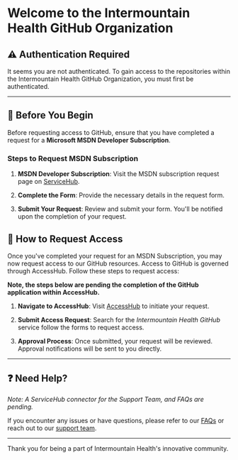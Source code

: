 # Welcome to the Intermountain Health GitHub Organization

## :warning: Authentication Required

It seems you are not authenticated. To gain access to the repositories within the Intermountain Health GitHub Organization, you must first be authenticated.

---

## :bookmark_tabs: Before You Begin

Before requesting access to GitHub, ensure that you have completed a request for a **Microsoft MSDN Developer Subscription**.

### Steps to Request MSDN Subscription

1. **MSDN Developer Subscription**:
   Visit the MSDN subscription request page on [ServiceHub](https://intermountainhealth.service-now.com/servicehub?id=sc_cat_item&table=sc_cat_item&sys_id=558ba1691bcb2d10ffbda641b24bcbf7).

2. **Complete the Form**:
   Provide the necessary details in the request form.

3. **Submit Your Request**:
   Review and submit your form. You'll be notified upon the completion of your request.

## :key: How to Request Access

Once you've completed your request for an MSDN Subscription, you may now request access to our GitHub resources. Access to GitHub is governed through AccessHub. Follow these steps to request access:

**Note, the steps below are pending the completion of the GitHub application within AccessHub.**


1. **Navigate to AccessHub**:
   Visit [AccessHub](https://intermountain.saviyntcloud.com/ECMv6/request/requestHome) to initiate your request.

2. **Submit Access Request**:
   Search for the *Intermountain Health GitHub* service follow the forms to request access.

3. **Approval Process**:
   Once submitted, your request will be reviewed. Approval notifications will be sent to you directly.

---

## :question: Need Help?

*Note: A ServiceHub connector for the Support Team, and FAQs are pending.*

If you encounter any issues or have questions, please refer to our [FAQs](#faqs-link-needed) or reach out to our [support team](#support-team-link-needed).

---

Thank you for being a part of Intermountain Health's innovative community.

